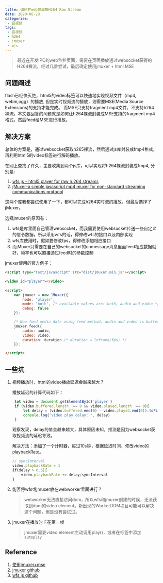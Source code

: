 ```yaml
---
title: 如何在web端直播H264 Raw Stream
date: 2020-06-28
categories:
 - 音视频
tags:
 - 音视频
 - h264
 - jmuxer
 - wfs
---
```




> 最近在开发IPC的web监控页面，需要在页面播放通过websocket获得的H264裸流，经过几番尝试，最后确定使用jmuxer + html MSE

<!-- more -->

## 问题阐述

flash已经快灭绝，html5的video标签可以快速地实现视频文件（mp4, webm,ogg）的播放, 但是实时视频流的播放，则需要MSE(Media Source Extensions)的支持才能完成。 而MSE只支持fragment mp4文件，不支持h264裸流。本文要回答的问题就是如何让h264裸流封装成MSE支持的fragment mp4格式，然后feed给MSE进行播放。



## 解决方案

总体的方案是，通过websocket获取h265裸流，然后通过js库封装成fmp4格式，再利用html5的video标签进行解码播放。

在网上查找了许久，主要收集到两个js库，可以实现将h264裸流封装成fmp4, 分别是:

1. [wfs.js - html5 player for raw h.264 streams](https://github.com/ChihChengYang/wfs.js)
2. [jMuxer-a simple javascript mp4 muxer for non-standard streaming communications protocol](https://github.com/samirkumardas/jmuxer)

这两个库我都尝试使用了一下，都可以完成h264实时流的播放，但最后选择了jMuxer。

选择jmuxer的原因有：

1. wfs是库里面自己管理websocket，而我需要使用websocket传送一些自定义的信令数据，所以采用wfs的话，得修改wfs的接口以及内部实现
2. wfs库使用时，假如要修改fps，得修改添加相应接口
3. 而jMuxer只需要在自己的websocket的onmessage消息里面feed相应数据就好，帧率也可以直接通过feed时的参数控制



jmuxer使用的官方例子：

```html
<script type="text/javascript" src="dist/jmuxer.min.js"></script>
   
<video id="player"></video>
   
<script>
    var jmuxer = new JMuxer({
        node: 'player',
        mode: 'both', /* available values are: both, audio and video */
        debug: false
    });

    /* Now feed media data using feed method. audio and video is buffer data and duration is in miliseconds */
    jmuxer.feed({
        audio: audio,
        video: video,
        duration: duration /* duration = (nframe/fps) */
    });

</script>
```



## 一些坑

1. 视频播放时，html的video播放延迟会越来越大？

   播放延迟的计算代码如下：

   ```javascript
    let video = document.getElementById('player')
    if (video.buffered.length !== 0 && video.played.length !== 0){
        let delay = (video.buffered.end(0) - video.played.end(0)).toFixed(2)
        console.log('video play delay: ', delay)
    } 
   ```

   观察发现，delay的值会越来越大，具体原因未知，推测是因为websocket获取视频流的延迟导致。

   解决方法：添加了一个计时器，每过10s钟，根据延迟时间，修改video的playbackRate。

   ```javascript
   // syncInterval
   video.playbackRate = 1
   if(delay > 0.5){
       video.playbackRate += delay/syncInterval
   }
   ```

2. 能否将wfs或jmuxer放在webworker里面进行？

   > webworker无法直接访问dom，所以wfs和jmuxer创建的时候，无法获取到dom的video element。新出现的WorkerDOM项目可能可以解决这个问题，但是没有尝试过。

3. jmuxer在播放时卡在第一帧

   > jmuxer需要video element主动调用play()，或者在标签中添加`autoplay`



## Reference

1. [使用jmuxer+mse]("https://stackoverflow.com/questions/54003015/play-raw-h264-live-stream-in-browser")	
2. [jmuxer github]("https://github.com/samirkumardas/jmuxer")
3. [wfs.js github]("https://github.com/ChihChengYang/wfs.js")	
